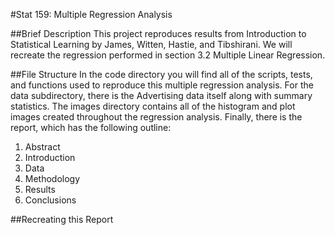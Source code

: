 #Stat 159: Multiple Regression Analysis 

##Brief Description
This project reproduces results from Introduction to Statistical Learning by James, Witten, Hastie, and Tibshirani. We will recreate the regression performed in section 3.2 Multiple Linear Regression. 

##File Structure 
In the code directory you will find all of the scripts, tests, and functions used to reproduce this multiple regression analysis. For the data subdirectory, there is the Advertising data itself along with summary statistics. The images directory contains all of the histogram and plot images created throughout the regression analysis. Finally, there is the report, which has the following outline: 

1. Abstract 
2. Introduction
3. Data 
4. Methodology
5. Results
6. Conclusions 

##Recreating this Report  
